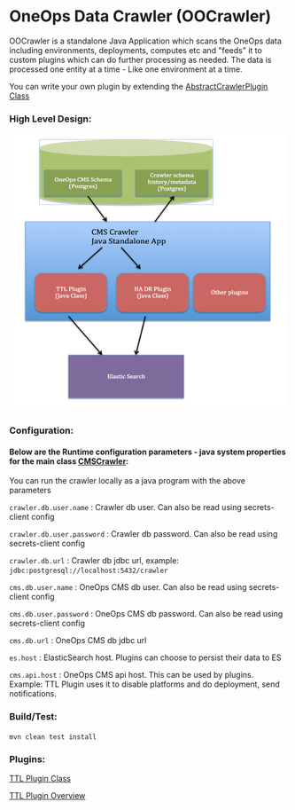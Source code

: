 # OneOps Data Crawler (OOCrawler)

OOCrawler is a standalone Java Application which scans the OneOps data including environments, deployments, computes etc and "feeds" it to custom plugins which can do further processing as needed.
The data is processed one entity at a time - Like one environment at a time.

You can write your own plugin by extending the [AbstractCrawlerPlugin Class](src/main/java/com/oneops/crawler/AbstractCrawlerPlugin.java)

### High Level Design:
<img src="docs/oocrawler-design.png" width="500" height="500"/>

### Configuration:

#### Below are the Runtime configuration parameters - java system properties for the main class [CMSCrawler](src/main/java/com/oneops/crawler/CMSCrawler.java):
You can run the crawler locally as a java program with the above parameters

```crawler.db.user.name``` : Crawler db user. Can also be read using secrets-client config

```crawler.db.user.password``` : Crawler db password. Can also be read using secrets-client config

```crawler.db.url``` : Crawler db jdbc url, example: ```jdbc:postgresql://localhost:5432/crawler```

```cms.db.user.name``` : OneOps CMS db user. Can also be read using secrets-client config

```cms.db.user.password``` : OneOps CMS db password. Can also be read using secrets-client config

```cms.db.url``` : OneOps CMS db jdbc url

```es.host``` : ElasticSearch host. Plugins can choose to persist their data to ES

```cms.api.host``` : OneOps CMS api host. This can be used by plugins. Example: TTL Plugin uses it to disable platforms and do deployment, send notifications.


### Build/Test:

```mvn clean test install```

### Plugins:
[TTL Plugin Class ](src/main/java/com/oneops/crawler/plugins/ttl/EnvTTLCrawlerPlugin.java)

[TTL Plugin Overview](src/main/java/com/oneops/crawler/plugins/ttl/README.md)

